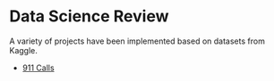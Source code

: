 # Data Science Review

A variety of projects have been implemented based on datasets from Kaggle.

- [911 Calls](https://github.com/ohduran/911_calls)
